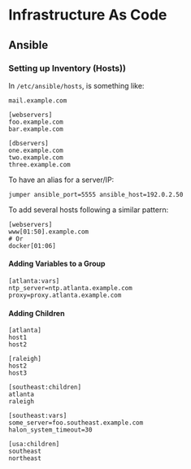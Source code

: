# Infrastructure As Code

## Ansible


### Setting up Inventory (Hosts))

In `/etc/ansible/hosts`, is something like:

```
mail.example.com

[webservers]
foo.example.com
bar.example.com

[dbservers]
one.example.com
two.example.com
three.example.com
```

To have an alias for a server/IP:

```
jumper ansible_port=5555 ansible_host=192.0.2.50
```

To add several hosts following a similar pattern:

```
[webservers]
www[01:50].example.com
# Or
docker[01:06]
```

#### Adding Variables to a Group

```
[atlanta:vars]
ntp_server=ntp.atlanta.example.com
proxy=proxy.atlanta.example.com
```

#### Adding Children

```
[atlanta]
host1
host2

[raleigh]
host2
host3

[southeast:children]
atlanta
raleigh

[southeast:vars]
some_server=foo.southeast.example.com
halon_system_timeout=30

[usa:children]
southeast
northeast
```